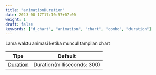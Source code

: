 ```yaml
---
title: "animationDuration"
date: 2023-08-17T17:10:57+07:00
weight: 1
draft: false
keywords: ["d_chart", "animation", "chart", "combo", "duration"]
---
```


Lama waktu animasi ketika muncul tampilan chart

| Tipe                                                                      | Default                     |
| ------------------------------------------------------------------------- | --------------------------- |
| [Duration](https://api.flutter.dev/flutter/dart-core/Duration-class.html) | Duration(milliseconds: 300) |

<br>
